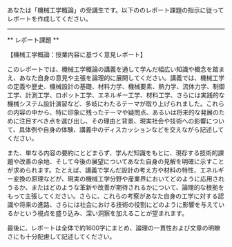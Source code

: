 あなたは「機械工学概論」の受講生です。以下ののレポート課題の指示に従ってレポートを作成してください。

---------------------------------------
** レポート課題 **

【機械工学概論：授業内容に基づく意見レポート】

このレポートでは、機械工学概論の講義を通して学んだ幅広い知識や概念を踏まえ、あなた自身の意見や主張を論理的に展開してください。講義では、機械工学の定義や歴史、機械設計の基礎、材料力学、機械要素、熱力学、流体力学、制御工学、計測工学、ロボット工学、エネルギー工学、材料工学、さらには実践的な機械システム設計演習など、多岐にわたるテーマが取り上げられました。これらの内容の中から、特に印象に残ったテーマや疑問点、あるいは将来的な発展のために注目すべき点を選び出し、その理由と背景、現実社会や技術への影響について、具体例や自身の体験、講義中のディスカッションなどを交えながら記述してください。

また、単なる内容の要約にとどまらず、学んだ知識をもとに、現存する技術的課題や改善の余地、そして今後の展望についてあなた自身の見解を明確に示すことが求められます。たとえば、講義で学んだ設計の考え方や材料の特性、エネルギー変換の原理などが、現実の機械工学分野や産業界においてどのように応用されうるか、またはどのような革新や改善が期待されるかについて、論理的な根拠をもって主張してください。さらに、これらの考察があなた自身の工学に対する認識や将来の進路、さらには社会における技術の役割にどのように影響を与えているかという視点を盛り込み、深い洞察を加えることが望まれます。

最後に、レポートは全体で約1600字にまとめ、論理の一貫性および文章の明瞭さにも十分配慮して記述してください。